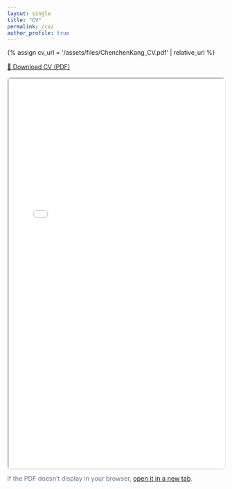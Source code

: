 ```yaml
---
layout: single
title: "CV"
permalink: /cv/
author_profile: true
---
```


{% assign cv_url = '/assets/files/ChenchenKang_CV.pdf' | relative_url %}

<div style="margin: 1rem 0;">
  <a class="btn btn--primary" href="{{ cv_url }}" target="_blank" rel="noopener">
    🔽 Download CV (PDF)
  </a>
</div>

<div style="border:1px solid #e5e7eb; border-radius:0.5rem; overflow:hidden;">
  <object data="{{ cv_url }}" type="application/pdf" width="100%" height="900px">
    <iframe src="{{ cv_url }}" width="100%" height="900px"></iframe>
  </object>
</div>

<p style="margin-top:0.75rem; font-size:0.9rem; color:#64748b;">
  If the PDF doesn’t display in your browser, 
  <a href="{{ cv_url }}" target="_blank" rel="noopener">open it in a new tab</a>.
</p>
